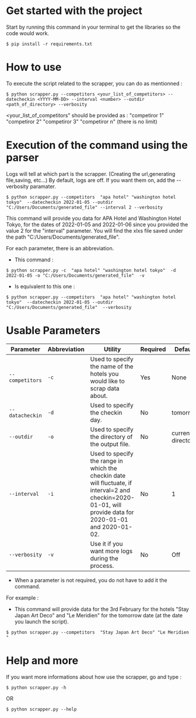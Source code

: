 # Get started with the project
Start by running this command in your terminal to get the libraries so the code would work.

`$ pip install -r requirements.txt`


# How to use

To execute the script related to the scrapper, you can do as mentionned :

`$ python scrapper.py --competitors <your_list_of_competitors> --datecheckin <YYYY-MM-DD> --interval <number> --outdir <path_of_directory> --verbosity`

<your_list_of_competitors" should be provided as : "competiror 1" "competiror 2" "competiror 3" "competiror n" (there is no limit)


# Execution of the command using the parser
Logs will tell at which part is the scrapper. (Creating the url,generating file,saving, etc...)
By default, logs are off. If you want them on, add the --verbosity paramater.

`$ python scrapper.py --competitors  "apa hotel" "washington hotel tokyo"  --datecheckin 2022-01-05 --outdir "C:/Users/Documents/generated_file" --interval 2 --verbosity`

This command will provide you data for APA Hotel and Washington Hotel Tokyo, for the dates of 2022-01-05 and 2022-01-06 since you provided the value 2 for the "interval" parameter. You will find the xlxs file saved under the path "C:/Users/Documents/generated_file".


For each parameter, there is an abbreviation.

- This command :

`$ python scrapper.py -c  "apa hotel" "washington hotel tokyo"  -d 2022-01-05 -o "C:/Users/Documents/generated_file"  -v`

- Is equivalent to this one : 

`$ python scrapper.py --competitors  "apa hotel" "washington hotel tokyo"  --datecheckin 2022-01-05 --outdir "C:/Users/Documents/generated_file"  --verbosity`




# Usable Parameters

| Parameter       | Abbreviation | Utility                                                                                                                                                     | Required | Default           |
|-----------------|--------------|-------------------------------------------------------------------------------------------------------------------------------------------------------------|----------|-------------------|
| `--competitors` | `-c`         | Used to specify the name of the hotels you would like to scrap data about.                                                                                  | Yes      | None              |
| `--datacheckin` | `-d`         | Used to specify the checkin day.                                                                                                                            | No       | tomorrow          |
| `--outdir`      | `-o`         | Used to specify the directory of the output file.                                                                                                           | No       | current directory |
| `--interval`    | `-i`         | Used to specify the range in which the checkin date will fluctuate,  if interval=2 and checkin=2020-01-01, will provide data for 2020-01-01 and 2020-01-02. | No       | 1                 |
| `--verbosity`   | `-v`         | Use it if you want more logs during the process.                                                                                                            | No       | Off               |

* When a parameter is not required, you do not have to add  it the command.

For example :

- This  command will provide data for the 3rd February for the hotels "Stay Japan Art Deco" and  "Le Meridien" for the tomorrow date (at the date you launch the script).

`$ python scrapper.py --competitors  "Stay Japan Art Deco" "Le Meridien "`


# Help and more

If you want more informations about how use the scrapper, go and type :

`$ python scrapper.py -h`

OR

`$ python scrapper.py --help`


